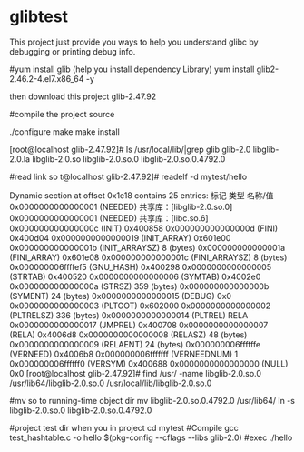 # glibtest
This project just provide you ways to help you understand glibc by debugging or printing debug info.

#yum install glib (help you install dependency Library)
yum install glib2-2.46.2-4.el7.x86_64 -y

then
 download this project glib-2.47.92

#compile the project  source

./configure
make
make install

[root@localhost glib-2.47.92]# ls /usr/local/lib/|grep glib
glib-2.0
libglib-2.0.la
libglib-2.0.so
libglib-2.0.so.0
libglib-2.0.so.0.4792.0

#read link so
t@localhost glib-2.47.92]# readelf -d mytest/hello

Dynamic section at offset 0x1e18 contains 25 entries:
  标记        类型                         名称/值
 0x0000000000000001 (NEEDED)             共享库：[libglib-2.0.so.0]
 0x0000000000000001 (NEEDED)             共享库：[libc.so.6]
 0x000000000000000c (INIT)               0x400858
 0x000000000000000d (FINI)               0x400d04
 0x0000000000000019 (INIT_ARRAY)         0x601e00
 0x000000000000001b (INIT_ARRAYSZ)       8 (bytes)
 0x000000000000001a (FINI_ARRAY)         0x601e08
 0x000000000000001c (FINI_ARRAYSZ)       8 (bytes)
 0x000000006ffffef5 (GNU_HASH)           0x400298
 0x0000000000000005 (STRTAB)             0x400520
 0x0000000000000006 (SYMTAB)             0x4002e0
 0x000000000000000a (STRSZ)              359 (bytes)
 0x000000000000000b (SYMENT)             24 (bytes)
 0x0000000000000015 (DEBUG)              0x0
 0x0000000000000003 (PLTGOT)             0x602000
 0x0000000000000002 (PLTRELSZ)           336 (bytes)
 0x0000000000000014 (PLTREL)             RELA
 0x0000000000000017 (JMPREL)             0x400708
 0x0000000000000007 (RELA)               0x4006d8
 0x0000000000000008 (RELASZ)             48 (bytes)
 0x0000000000000009 (RELAENT)            24 (bytes)
 0x000000006ffffffe (VERNEED)            0x4006b8
 0x000000006fffffff (VERNEEDNUM)         1
 0x000000006ffffff0 (VERSYM)             0x400688
 0x0000000000000000 (NULL)               0x0
[root@localhost glib-2.47.92]# find /usr/ -name libglib-2.0.so.0
/usr/lib64/libglib-2.0.so.0
/usr/local/lib/libglib-2.0.so.0 

#mv so to running-time object dir
mv libglib-2.0.so.0.4792.0 /usr/lib64/
ln -s libglib-2.0.so.0  libglib-2.0.so.0.4792.0


#project test dir when you in project
cd mytest
#Compile
gcc test_hashtable.c -o hello $(pkg-config --cflags --libs glib-2.0)
#exec
./hello
